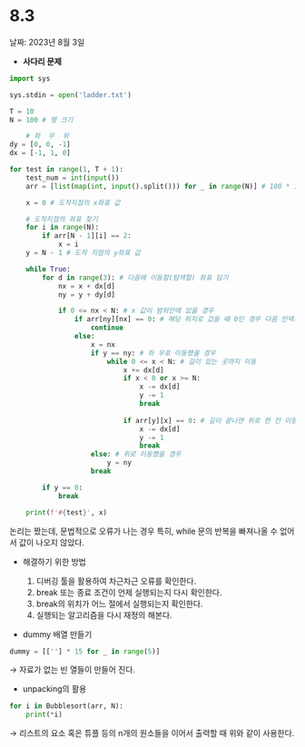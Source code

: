 # 8.3

날짜: 2023년 8월 3일

- **사다리 문제**

```python
import sys

sys.stdin = open('ladder.txt')

T = 10
N = 100 # 행 크기

    # 좌  우  위
dy = [0, 0, -1]
dx = [-1, 1, 0]

for test in range(1, T + 1):
    test_num = int(input())
    arr = [list(map(int, input().split())) for _ in range(N)] # 100 * 100 배열

    x = 0 # 도착지점의 x좌표 값

    # 도착지점의 좌표 찾기
    for i in range(N):
        if arr[N - 1][i] == 2:
            x = i
    y = N - 1 # 도착 지점의 y좌표 값

    while True:
        for d in range(3): # 다음에 이동할(탐색할) 좌표 담기
            nx = x + dx[d]
            ny = y + dy[d]

            if 0 <= nx < N: # x 값이 범위안에 있을 경우
                if arr[ny][nx] == 0: # 해당 위치로 갔을 때 0인 경우 다음 인덱스로 생각
                    continue
                else:
                    x = nx
                    if y == ny: # 좌 우로 이동했을 경우
                        while 0 <= x < N: # 길이 있는 곳까지 이동
                            x += dx[d]
                            if x < 0 or x >= N:
                                x -= dx[d]
                                y -= 1
                                break
                            
                            if arr[y][x] == 0: # 길이 끝나면 위로 한 칸 이동
                                x -= dx[d]
                                y -= 1
                                break
                    else: # 위로 이동했을 경우
                        y = ny
                    break

        if y == 0:
            break

    print(f'#{test}', x)
```

논리는 짰는데, 문법적으로 오류가 나는 경우 특히, while 문의 반복을 빠져나올 수 없어서 값이 나오지 않았다.

- 해결하기 위한 방법
    1. 디버깅 툴을 활용하여 차근차근 오류를 확인한다.
    2. break 또는 종료 조건이 언제 실행되는지 다시 확인한다.
    3. break의 위치가 어느 절에서 실행되는지 확인한다.
    4. 실행되는 알고리즘을 다시 재정의 해본다.

- dummy 배열 만들기

```python
dummy = [[''] * 15 for _ in range(5)]
```

→ 자료가 없는 빈 열들이 만들어 진다.

- unpacking의 활용

```python
for i in Bubblesort(arr, N):
    print(*i)
```

→ 리스트의 요소 혹은 튜플 등의 n개의 원소들을 이어서 출력할 때 위와 같이 사용한다.